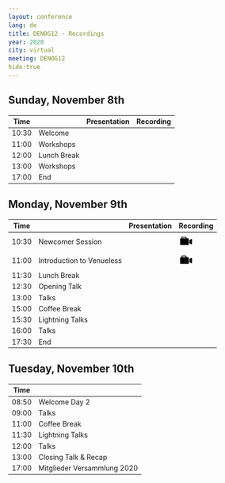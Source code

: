 ```yaml
---
layout: conference
lang: de
title: DENOG12 - Recordings
year: 2020
city: virtual
meeting: DENOG12
hide:true
---
```



## Sunday, November 8th

| Time  |                               | Presentation                  |  Recording                    |
|-------|-------------------------------|-------------------------------|-------------------------------|
| 10:30 | Welcome                       |                               |
| 11:00 | Workshops                     |                               | 
| 12:00 | Lunch Break                   |                               |
| 13:00 | Workshops                     |                               |
| 17:00 | End                           |                               |

## Monday, November 9th

| Time  |                                | Presentation                  |  Recording                    |
|-------|--------------------------------|-------------------------------|-------------------------------|
| 10:30 | Newcomer Session               |                               | [<img src="/images/recording.png" style="height:30px;">](https://www.youtube.com/watch?v=ZxCrfa4IfnY) |
| 11:00 | Introduction to Venueless      |                               | [<img src="/images/recording.png" style="height:30px;">](https://www.youtube.com/watch?v=u95cNlC25Ic) |
| 11:30 | Lunch Break                    |                               | |
| 12:30 | Opening Talk                   |                               | |
| 13:00 | Talks                          |                               | |
| 15:00 | Coffee Break                   |                               | |
| 15:30 | Lightning Talks                |                               | |
| 16:00 | Talks                          |                               | |
| 17:30 | End                            |                               | |

## Tuesday, November 10th

| Time  |                                |
|-------|--------------------------------|
| 08:50 | Welcome Day 2                  |
| 09:00 | Talks                          |
| 11:00 | Coffee Break                   |
| 11:30 | Lightning Talks                |
| 12:00 | Talks                          |
| 13:00 | Closing Talk & Recap           |
| 17:00 | Mitglieder Versammlung 2020    |
